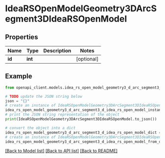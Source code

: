 # IdeaRSOpenModelGeometry3DArcSegment3DIdeaRSOpenModel


## Properties

Name | Type | Description | Notes
------------ | ------------- | ------------- | -------------
**id** | **int** |  | [optional] 

## Example

```python
from openapi_client.models.idea_rs_open_model_geometry3_d_arc_segment3_d_idea_rs_open_model import IdeaRSOpenModelGeometry3DArcSegment3DIdeaRSOpenModel

# TODO update the JSON string below
json = "{}"
# create an instance of IdeaRSOpenModelGeometry3DArcSegment3DIdeaRSOpenModel from a JSON string
idea_rs_open_model_geometry3_d_arc_segment3_d_idea_rs_open_model_instance = IdeaRSOpenModelGeometry3DArcSegment3DIdeaRSOpenModel.from_json(json)
# print the JSON string representation of the object
print(IdeaRSOpenModelGeometry3DArcSegment3DIdeaRSOpenModel.to_json())

# convert the object into a dict
idea_rs_open_model_geometry3_d_arc_segment3_d_idea_rs_open_model_dict = idea_rs_open_model_geometry3_d_arc_segment3_d_idea_rs_open_model_instance.to_dict()
# create an instance of IdeaRSOpenModelGeometry3DArcSegment3DIdeaRSOpenModel from a dict
idea_rs_open_model_geometry3_d_arc_segment3_d_idea_rs_open_model_from_dict = IdeaRSOpenModelGeometry3DArcSegment3DIdeaRSOpenModel.from_dict(idea_rs_open_model_geometry3_d_arc_segment3_d_idea_rs_open_model_dict)
```
[[Back to Model list]](../README.md#documentation-for-models) [[Back to API list]](../README.md#documentation-for-api-endpoints) [[Back to README]](../README.md)


